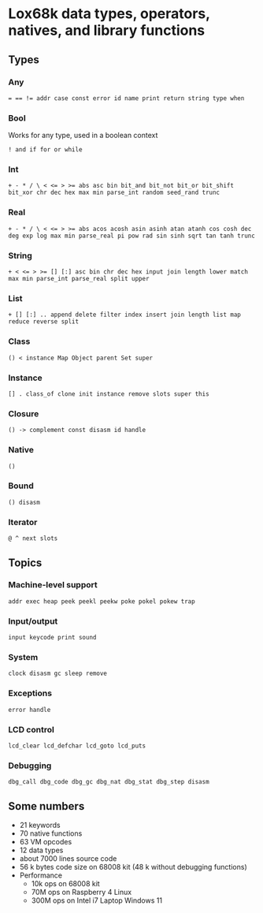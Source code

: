# Lox68k data types, operators, natives, and library functions

## Types

### Any
`= == != addr case const error id name print return string type when`


### Bool
Works for any type, used in a boolean context
 
`! and if for or while`


### Int
`+ - * / \ < <= > >= abs asc bin bit_and bit_not bit_or bit_shift bit_xor chr dec hex max min
parse_int random seed_rand trunc`


### Real
`+ - * / \ < <= > >= abs acos acosh asin asinh atan atanh cos cosh dec deg exp log max min
parse_real pi pow rad sin sinh sqrt tan tanh trunc`


### String
`+ < <= > >= [] [:] asc bin chr dec hex input join length lower match max min parse_int
parse_real split upper`


### List
`+ [] [:] .. append delete filter index insert join length list map reduce reverse split`


### Class
`() < instance Map Object parent Set super`


### Instance
`[] . class_of clone init instance remove slots super this`


### Closure
`() -> complement const disasm id handle`


### Native
`()`


### Bound
`() disasm`


### Iterator
`@ ^ next slots`


## Topics

### Machine-level support
`addr exec heap peek peekl peekw poke pokel pokew trap`

### Input/output
`input keycode print sound`

### System
`clock disasm gc sleep remove`

### Exceptions
`error handle`

### LCD control
`lcd_clear lcd_defchar lcd_goto lcd_puts`

### Debugging
`dbg_call dbg_code dbg_gc dbg_nat dbg_stat dbg_step disasm`

## Some numbers
* 21 keywords
* 70 native functions
* 63 VM opcodes
* 12 data types
* about 7000 lines source code
* 56 k bytes code size on 68008 kit (48 k without debugging functions)
* Performance
  * 10k ops on 68008 kit
  * 70M ops on Raspberry 4 Linux
  * 300M ops on Intel i7 Laptop Windows 11

